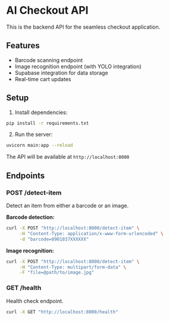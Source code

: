 # AI Checkout API

This is the backend API for the seamless checkout application.

## Features

- Barcode scanning endpoint
- Image recognition endpoint (with YOLO integration)
- Supabase integration for data storage
- Real-time cart updates

## Setup

1. Install dependencies:
```bash
pip install -r requirements.txt
```

2. Run the server:
```bash
uvicorn main:app --reload
```

The API will be available at `http://localhost:8000`

## Endpoints

### POST /detect-item

Detect an item from either a barcode or an image.

**Barcode detection:**
```bash
curl -X POST "http://localhost:8000/detect-item" \
     -H "Content-Type: application/x-www-form-urlencoded" \
     -d "barcode=8901037XXXXXX"
```

**Image recognition:**
```bash
curl -X POST "http://localhost:8000/detect-item" \
     -H "Content-Type: multipart/form-data" \
     -F "file=@path/to/image.jpg"
```

### GET /health

Health check endpoint.

```bash
curl -X GET "http://localhost:8000/health"
```